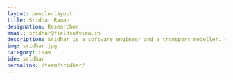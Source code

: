```yaml
---
layout: people-layout
title: Sridhar Raman
designation: Researcher
email: sridhar@fieldsofview.in
description: Sridhar is a software engineer and a transport modeller. He moved into the domain of public policy thirteen years back and has since then been working with local authorities in India and the United Kingdom. He is an avid advocate of sustainable mobility and likes to spend his free time cycling, hiking and reading. He is currently focusing on different aspects of public policy modelling and tool building.
img: sridhar.jpg
category: team
ide: sridhar
permalink: /team/sridhar/
---
```

